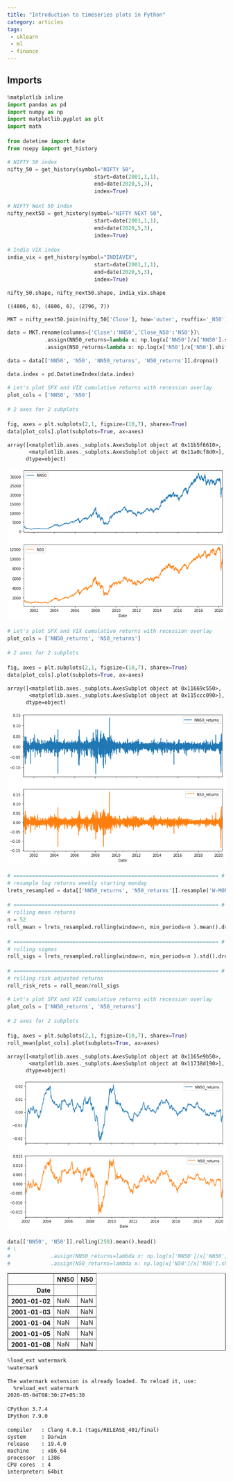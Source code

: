```yaml
---
title: "Introduction to timeseries plots in Python"
category: articles
tags:
 - sklearn
 - ml
 - finance
---
```


## Imports 

```python
%matplotlib inline
import pandas as pd
import numpy as np
import matplotlib.pyplot as plt
import math

from datetime import date
from nsepy import get_history
```


```python
# NIFTY 50 index
nifty_50 = get_history(symbol="NIFTY 50",
                            start=date(2001,1,1),
                            end=date(2020,5,3),
                            index=True)

# NIFTY Next 50 index
nifty_next50 = get_history(symbol="NIFTY NEXT 50",
                            start=date(2001,1,1),
                            end=date(2020,5,3),
                            index=True)

# India VIX index
india_vix = get_history(symbol="INDIAVIX",
                            start=date(2001,1,1),
                            end=date(2020,5,3),
                            index=True)
```


```python
nifty_50.shape, nifty_next50.shape, india_vix.shape
```




    ((4806, 6), (4806, 6), (2796, 7))




```python
MKT = nifty_next50.join(nifty_50['Close'], how='outer', rsuffix='_N50').dropna()
```


```python
data = MKT.rename(columns={'Close':'NN50','Close_N50':'N50'})\
            .assign(NN50_returns=lambda x: np.log(x['NN50']/x['NN50'].shift(1)))\
            .assign(N50_returns=lambda x: np.log(x['N50']/x['N50'].shift(1)))
```


```python
data = data[['NN50', 'N50', 'NN50_returns', 'N50_returns']].dropna()
```


```python
data.index = pd.DatetimeIndex(data.index)
```


```python
# Let's plot SPX and VIX cumulative returns with recession overlay
plot_cols = ['NN50', 'N50']

# 2 axes for 2 subplots

fig, axes = plt.subplots(2,1, figsize=(10,7), sharex=True)
data[plot_cols].plot(subplots=True, ax=axes)
```




    array([<matplotlib.axes._subplots.AxesSubplot object at 0x11b5f6610>,
           <matplotlib.axes._subplots.AxesSubplot object at 0x11a0cf8d0>],
          dtype=object)




![png](/assets/images/Nifty_Next_50_Returns_8_1.png)



```python
# Let's plot SPX and VIX cumulative returns with recession overlay
plot_cols = ['NN50_returns', 'N50_returns']

# 2 axes for 2 subplots

fig, axes = plt.subplots(2,1, figsize=(10,7), sharex=True)
data[plot_cols].plot(subplots=True, ax=axes)
```




    array([<matplotlib.axes._subplots.AxesSubplot object at 0x11669c550>,
           <matplotlib.axes._subplots.AxesSubplot object at 0x115ccc090>],
          dtype=object)




![png](/assets/images/Nifty_Next_50_Returns_9_1.png)



```python
# ================================================================== #
# resample log returns weekly starting monday
lrets_resampled = data[['NN50_returns', 'N50_returns']].resample('W-MON').sum()

# ================================================================== #
# rolling mean returns
n = 52
roll_mean = lrets_resampled.rolling(window=n, min_periods=n ).mean().dropna(axis=0,how='all')

# ================================================================== #
# rolling sigmas
roll_sigs = lrets_resampled.rolling(window=n, min_periods=n ).std().dropna(axis=0,how='all') * math.sqrt(n)

# ================================================================== #
# rolling risk adjusted returns 
roll_risk_rets = roll_mean/roll_sigs
```


```python
# Let's plot SPX and VIX cumulative returns with recession overlay
plot_cols = ['NN50_returns', 'N50_returns']

# 2 axes for 2 subplots

fig, axes = plt.subplots(2,1, figsize=(10,7), sharex=True)
roll_mean[plot_cols].plot(subplots=True, ax=axes)
```




    array([<matplotlib.axes._subplots.AxesSubplot object at 0x1165e9b50>,
           <matplotlib.axes._subplots.AxesSubplot object at 0x11738d190>],
          dtype=object)




![png](/assets/images/Nifty_Next_50_Returns_11_1.png)



```python
data[['NN50', 'N50']].rolling(250).mean().head()
# \
#             .assign(NN50_returns=lambda x: np.log(x['NN50']/x['NN50'].shift(1)))\
#             .assign(N50_returns=lambda x: np.log(x['N50']/x['N50'].shift(1)))
```




<div>
<style scoped>
    .dataframe tbody tr th:only-of-type {
        vertical-align: middle;
    }

    .dataframe tbody tr th {
        vertical-align: top;
    }

    .dataframe thead th {
        text-align: right;
    }
</style>
<table border="1" class="dataframe">
  <thead>
    <tr style="text-align: right;">
      <th></th>
      <th>NN50</th>
      <th>N50</th>
    </tr>
    <tr>
      <th>Date</th>
      <th></th>
      <th></th>
    </tr>
  </thead>
  <tbody>
    <tr>
      <th>2001-01-02</th>
      <td>NaN</td>
      <td>NaN</td>
    </tr>
    <tr>
      <th>2001-01-03</th>
      <td>NaN</td>
      <td>NaN</td>
    </tr>
    <tr>
      <th>2001-01-04</th>
      <td>NaN</td>
      <td>NaN</td>
    </tr>
    <tr>
      <th>2001-01-05</th>
      <td>NaN</td>
      <td>NaN</td>
    </tr>
    <tr>
      <th>2001-01-08</th>
      <td>NaN</td>
      <td>NaN</td>
    </tr>
  </tbody>
</table>
</div>




```python
%load_ext watermark
%watermark
```

    The watermark extension is already loaded. To reload it, use:
      %reload_ext watermark
    2020-05-04T08:30:27+05:30
    
    CPython 3.7.4
    IPython 7.9.0
    
    compiler   : Clang 4.0.1 (tags/RELEASE_401/final)
    system     : Darwin
    release    : 19.4.0
    machine    : x86_64
    processor  : i386
    CPU cores  : 4
    interpreter: 64bit



```python

```
